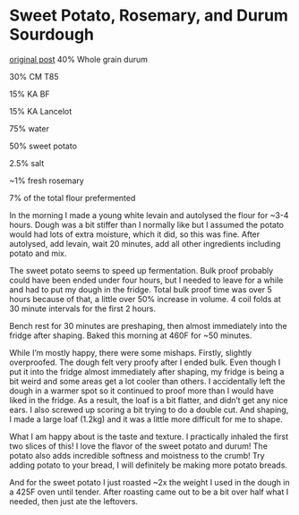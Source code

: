 # Sweet Potato, Rosemary, and Durum Sourdough


[original post](https://old.reddit.com/r/Sourdough/comments/o755e7/sweet_potato_rosemary_and_durum/h2wkslg/)
40% Whole grain durum

30% CM T85

15% KA BF

15% KA Lancelot

75% water

50% sweet potato

2.5% salt

~1% fresh rosemary

7% of the total flour prefermented

In the morning I made a young white levain and autolysed the flour for ~3-4 hours. Dough was a bit stiffer than I normally like but I assumed the potato would had lots of extra moisture, which it did, so this was fine. After autolysed, add levain, wait 20 minutes, add all other ingredients including potato and mix.

The sweet potato seems to speed up fermentation. Bulk proof probably could have been ended under four hours, but I needed to leave for a while and had to put my dough in the fridge. Total bulk proof time was over 5 hours because of that, a little over 50% increase in volume. 4 coil folds at 30 minute intervals for the first 2 hours.

Bench rest for 30 minutes are preshaping, then almost immediately into the fridge after shaping. Baked this morning at 460F for ~50 minutes.

While I’m mostly happy, there were some mishaps. Firstly, slightly overproofed. The dough felt very proofy after I ended bulk. Even though I put it into the fridge almost immediately after shaping, my fridge is being a bit weird and some areas get a lot cooler than others. I accidentally left the dough in a warmer spot so it continued to proof more than I would have liked in the fridge. As a result, the loaf is a bit flatter, and didn’t get any nice ears. I also screwed up scoring a bit trying to do a double cut. And shaping, I made a large loaf (1.2kg) and it was a little more difficult for me to shape.

What I am happy about is the taste and texture. I practically inhaled the first two slices of this! I love the flavor of the sweet potato and durum! The potato also adds incredible softness and moistness to the crumb! Try adding potato to your bread, I will definitely be making more potato breads.

And for the sweet potato I just roasted ~2x the weight I used in the dough in a 425F oven until tender. After roasting came out to be a bit over half what I needed, then just ate the leftovers.